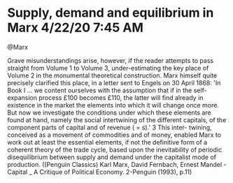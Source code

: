Supply, demand and equilibrium in Marx 4/22/20 7:45 AM
========================
@Marx


Grave misunderstandings arise, however, if the reader attempts to pass   straight from Volume 1 to Volume 3, under-estimating the key place of   Volume 2 in the monumental theoretical construction. Marx himself   quite precisely clarified this place, in a letter sent to Engels on 30 April   1868: 'In Book I ... we content ourselves with the assumption that if in   the self-expansion process £100 becomes £110, the latter will find already   in existence in the market the elements into which it will change once   more. But now we investigate the conditions under which these elements   are found at hand, namely the social intertwining of the different capitals,   of the component parts of capital and of revenue ( = s).' 3 This inter-  twining, conceived as a movement of commodities and of money, enabled   Marx to work out at least the essential elements, if not the definitive   form of a coherent theory of the trade cycle, based upon the inevitability   of periodic disequilibrium between supply and demand under the   capitalist mode of production. 
((Penguin Classics) Karl Marx, David Fernbach, Ernest Mandel - Capital _ A Critique of Political Economy. 2-Penguin (1993), p.11)

